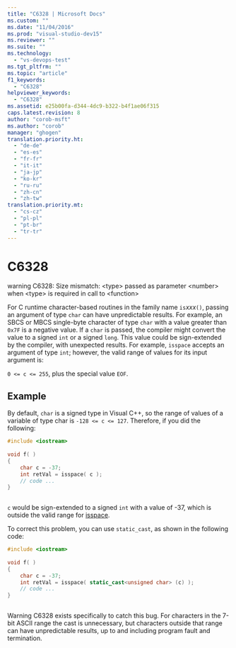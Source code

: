 ```yaml
---
title: "C6328 | Microsoft Docs"
ms.custom: ""
ms.date: "11/04/2016"
ms.prod: "visual-studio-dev15"
ms.reviewer: ""
ms.suite: ""
ms.technology: 
  - "vs-devops-test"
ms.tgt_pltfrm: ""
ms.topic: "article"
f1_keywords: 
  - "C6328"
helpviewer_keywords: 
  - "C6328"
ms.assetid: e25b00fa-d344-4dc9-b322-b4f1ae06f315
caps.latest.revision: 8
author: "corob-msft"
ms.author: "corob"
manager: "ghogen"
translation.priority.ht: 
  - "de-de"
  - "es-es"
  - "fr-fr"
  - "it-it"
  - "ja-jp"
  - "ko-kr"
  - "ru-ru"
  - "zh-cn"
  - "zh-tw"
translation.priority.mt: 
  - "cs-cz"
  - "pl-pl"
  - "pt-br"
  - "tr-tr"
---
```

# C6328
warning C6328: Size mismatch: \<type> passed as parameter \<number> when \<type> is required in call to \<function>  
  
 For C runtime character-based routines in the family name `is`*xxx*`()`, passing an argument of type `char` can have unpredictable results. For example, an SBCS or MBCS single-byte character of type `char` with a value greater than `0x7F` is a negative value. If a `char` is passed, the compiler might convert the value to a signed `int` or a signed `long`. This value could be sign-extended by the compiler, with unexpected results. For example, `isspace` accepts an argument of type `int`; however, the valid range of values for its input argument is:  
  
 `0 <= c <= 255`, plus the special value `EOF`.  
  
## Example  
 By default, `char` is a signed type in Visual C++, so the range of values of a variable of type char is `-128 <= c <= 127`. Therefore, if you did the following:  
  
```cpp  
#include <iostream>  
  
void f( )  
{  
    char c = -37;  
    int retVal = isspace( c );  
    // code ...  
}  
  
```  
  
 `c` would be sign-extended to a signed `int` with a value of -37, which is outside the valid range for [isspace](../Topic/isspace.md).  
  
 To correct this problem, you can use `static_cast`, as shown in the following code:  
  
```cpp  
#include <iostream>  
  
void f( )  
{  
    char c = -37;  
    int retVal = isspace( static_cast<unsigned char> (c) );  
    // code ...  
}  
  
```  
  
 Warning C6328 exists specifically to catch this bug. For characters in the 7-bit ASCII range the cast is unnecessary, but characters outside that range can have unpredictable results, up to and including program fault and termination.